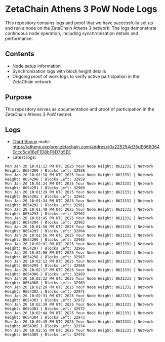 # ZetaChain Athens 3 PoW Node Logs
This repository contains logs and proof that we have successfully set up and run a node on the ZetaChain Athens 3 network. The logs demonstrate continuous node operation, including synchronization details and performance.

## Contents
- Node setup information
- Synchronization logs with block height details
- Ongoing proof of work logs to verify active participation in the ZetaChain network

## Purpose
This repository serves as documentation and proof of participation in the ZetaChain Athens 3 PoW testnet.

## Logs

- [Third Bunny](https://thirdbunny.xyz/) node: https://athens.explorer.zetachain.com/address/0x225254d35dE666064Eccc5ce16eF1D8bF8D7b5EE
- Latest logs:
```
Mon Jan 20 10:01:13 PM UTC 2025 Your Node Height: 8621331 | Network Height: 8654289 | Blocks Left: 32958
Mon Jan 20 10:01:18 PM UTC 2025 Your Node Height: 8621331 | Network Height: 8654290 | Blocks Left: 32959
Mon Jan 20 10:01:24 PM UTC 2025 Your Node Height: 8621331 | Network Height: 8654291 | Blocks Left: 32960
Mon Jan 20 10:01:29 PM UTC 2025 Your Node Height: 8621331 | Network Height: 8654292 | Blocks Left: 32961
Mon Jan 20 10:01:34 PM UTC 2025 Your Node Height: 8621331 | Network Height: 8654292 | Blocks Left: 32961
Mon Jan 20 10:01:40 PM UTC 2025 Your Node Height: 8621331 | Network Height: 8654293 | Blocks Left: 32962
Mon Jan 20 10:01:45 PM UTC 2025 Your Node Height: 8621331 | Network Height: 8654294 | Blocks Left: 32963
Mon Jan 20 10:01:50 PM UTC 2025 Your Node Height: 8621331 | Network Height: 8654295 | Blocks Left: 32964
Mon Jan 20 10:01:56 PM UTC 2025 Your Node Height: 8621331 | Network Height: 8654296 | Blocks Left: 32965
Mon Jan 20 10:02:01 PM UTC 2025 Your Node Height: 8621331 | Network Height: 8654297 | Blocks Left: 32966
Mon Jan 20 10:02:06 PM UTC 2025 Your Node Height: 8621331 | Network Height: 8654298 | Blocks Left: 32967
Mon Jan 20 10:02:12 PM UTC 2025 Your Node Height: 8621331 | Network Height: 8654299 | Blocks Left: 32968
Mon Jan 20 10:02:17 PM UTC 2025 Your Node Height: 8621331 | Network Height: 8654300 | Blocks Left: 32969
Mon Jan 20 10:02:22 PM UTC 2025 Your Node Height: 8621331 | Network Height: 8654300 | Blocks Left: 32969
Mon Jan 20 10:02:28 PM UTC 2025 Your Node Height: 8621331 | Network Height: 8654302 | Blocks Left: 32971
Mon Jan 20 10:02:33 PM UTC 2025 Your Node Height: 8621331 | Network Height: 8654303 | Blocks Left: 32972
Mon Jan 20 10:02:39 PM UTC 2025 Your Node Height: 8621331 | Network Height: 8654303 | Blocks Left: 32972
Mon Jan 20 10:02:44 PM UTC 2025 Your Node Height: 8621331 | Network Height: 8654304 | Blocks Left: 32973
Mon Jan 20 10:02:49 PM UTC 2025 Your Node Height: 8621331 | Network Height: 8654305 | Blocks Left: 32974
Mon Jan 20 10:02:55 PM UTC 2025 Your Node Height: 8621331 | Network Height: 8654305 | Blocks Left: 32974
```
